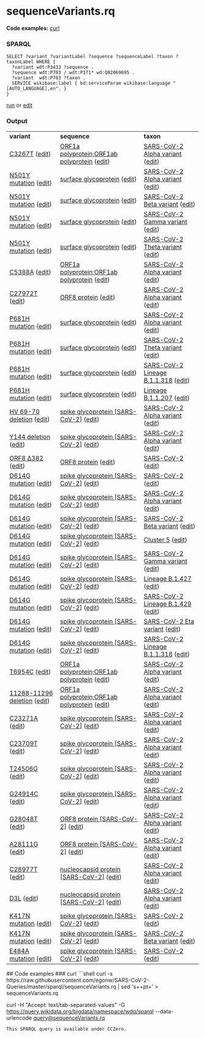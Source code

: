 # sequenceVariants.rq
**Code examples:** [curl](#curl)
### SPARQL
```sparql
SELECT ?variant ?variantLabel ?sequence ?sequenceLabel ?taxon ?taxonLabel WHERE {
  ?variant wdt:P3433 ?sequence .
  ?sequence wdt:P703 / wdt:P171* wd:Q82069695 .
  ?variant  wdt:P703 ?taxon .
  SERVICE wikibase:label { bd:serviceParam wikibase:language "[AUTO_LANGUAGE],en". }
}
```
[run](https://query.wikidata.org/embed.html#SELECT%20%3Fvariant%20%3FvariantLabel%20%3Fsequence%20%3FsequenceLabel%20%3Ftaxon%20%3FtaxonLabel%20WHERE%20%7B%0A%20%20%3Fvariant%20wdt%3AP3433%20%3Fsequence%20.%0A%20%20%3Fsequence%20wdt%3AP703%20%2F%20wdt%3AP171*%20wd%3AQ82069695%20.%0A%20%20%3Fvariant%20%20wdt%3AP703%20%3Ftaxon%20.%0A%20%20SERVICE%20wikibase%3Alabel%20%7B%20bd%3AserviceParam%20wikibase%3Alanguage%20%22%5BAUTO_LANGUAGE%5D%2Cen%22.%20%7D%0A%7D%0A) or [edit](https://query.wikidata.org/#SELECT%20%3Fvariant%20%3FvariantLabel%20%3Fsequence%20%3FsequenceLabel%20%3Ftaxon%20%3FtaxonLabel%20WHERE%20%7B%0A%20%20%3Fvariant%20wdt%3AP3433%20%3Fsequence%20.%0A%20%20%3Fsequence%20wdt%3AP703%20%2F%20wdt%3AP171*%20wd%3AQ82069695%20.%0A%20%20%3Fvariant%20%20wdt%3AP703%20%3Ftaxon%20.%0A%20%20SERVICE%20wikibase%3Alabel%20%7B%20bd%3AserviceParam%20wikibase%3Alanguage%20%22%5BAUTO_LANGUAGE%5D%2Cen%22.%20%7D%0A%7D%0A)


### Output
<table>
  <tr>
    <td><b>variant</b></td>
    <td><b>sequence</b></td>
    <td><b>taxon</b></td>
  </tr>
  <tr>
    <td><a href="https://scholia.toolforge.org/Q104528694">C3267T</a> (<a href="http://www.wikidata.org/entity/Q104528694">edit</a>)</td>
    <td><a href="https://scholia.toolforge.org/Q88088053">ORF1a polyprotein;ORF1ab polyprotein</a> (<a href="http://www.wikidata.org/entity/Q88088053">edit</a>)</td>
    <td><a href="https://scholia.toolforge.org/Q104376647">SARS-CoV-2 Alpha variant</a> (<a href="http://www.wikidata.org/entity/Q104376647">edit</a>)</td>
  </tr>
  <tr>
    <td><a href="https://scholia.toolforge.org/Q104529151">N501Y mutation</a> (<a href="http://www.wikidata.org/entity/Q104529151">edit</a>)</td>
    <td><a href="https://scholia.toolforge.org/Q88000922">surface glycoprotein</a> (<a href="http://www.wikidata.org/entity/Q88000922">edit</a>)</td>
    <td><a href="https://scholia.toolforge.org/Q104376647">SARS-CoV-2 Alpha variant</a> (<a href="http://www.wikidata.org/entity/Q104376647">edit</a>)</td>
  </tr>
  <tr>
    <td><a href="https://scholia.toolforge.org/Q104529151">N501Y mutation</a> (<a href="http://www.wikidata.org/entity/Q104529151">edit</a>)</td>
    <td><a href="https://scholia.toolforge.org/Q88000922">surface glycoprotein</a> (<a href="http://www.wikidata.org/entity/Q88000922">edit</a>)</td>
    <td><a href="https://scholia.toolforge.org/Q104400171">SARS-CoV-2 Beta variant</a> (<a href="http://www.wikidata.org/entity/Q104400171">edit</a>)</td>
  </tr>
  <tr>
    <td><a href="https://scholia.toolforge.org/Q104529151">N501Y mutation</a> (<a href="http://www.wikidata.org/entity/Q104529151">edit</a>)</td>
    <td><a href="https://scholia.toolforge.org/Q88000922">surface glycoprotein</a> (<a href="http://www.wikidata.org/entity/Q88000922">edit</a>)</td>
    <td><a href="https://scholia.toolforge.org/Q104819269">SARS-CoV-2 Gamma variant</a> (<a href="http://www.wikidata.org/entity/Q104819269">edit</a>)</td>
  </tr>
  <tr>
    <td><a href="https://scholia.toolforge.org/Q104529151">N501Y mutation</a> (<a href="http://www.wikidata.org/entity/Q104529151">edit</a>)</td>
    <td><a href="https://scholia.toolforge.org/Q88000922">surface glycoprotein</a> (<a href="http://www.wikidata.org/entity/Q88000922">edit</a>)</td>
    <td><a href="https://scholia.toolforge.org/Q106171157">SARS-CoV-2 Theta variant</a> (<a href="http://www.wikidata.org/entity/Q106171157">edit</a>)</td>
  </tr>
  <tr>
    <td><a href="https://scholia.toolforge.org/Q104530561">C5388A</a> (<a href="http://www.wikidata.org/entity/Q104530561">edit</a>)</td>
    <td><a href="https://scholia.toolforge.org/Q88088053">ORF1a polyprotein;ORF1ab polyprotein</a> (<a href="http://www.wikidata.org/entity/Q88088053">edit</a>)</td>
    <td><a href="https://scholia.toolforge.org/Q104376647">SARS-CoV-2 Alpha variant</a> (<a href="http://www.wikidata.org/entity/Q104376647">edit</a>)</td>
  </tr>
  <tr>
    <td><a href="https://scholia.toolforge.org/Q104530598">C27972T</a> (<a href="http://www.wikidata.org/entity/Q104530598">edit</a>)</td>
    <td><a href="https://scholia.toolforge.org/Q88089552">ORF8 protein</a> (<a href="http://www.wikidata.org/entity/Q88089552">edit</a>)</td>
    <td><a href="https://scholia.toolforge.org/Q104376647">SARS-CoV-2 Alpha variant</a> (<a href="http://www.wikidata.org/entity/Q104376647">edit</a>)</td>
  </tr>
  <tr>
    <td><a href="https://scholia.toolforge.org/Q104530608">P681H mutation</a> (<a href="http://www.wikidata.org/entity/Q104530608">edit</a>)</td>
    <td><a href="https://scholia.toolforge.org/Q88000922">surface glycoprotein</a> (<a href="http://www.wikidata.org/entity/Q88000922">edit</a>)</td>
    <td><a href="https://scholia.toolforge.org/Q104376647">SARS-CoV-2 Alpha variant</a> (<a href="http://www.wikidata.org/entity/Q104376647">edit</a>)</td>
  </tr>
  <tr>
    <td><a href="https://scholia.toolforge.org/Q104530608">P681H mutation</a> (<a href="http://www.wikidata.org/entity/Q104530608">edit</a>)</td>
    <td><a href="https://scholia.toolforge.org/Q88000922">surface glycoprotein</a> (<a href="http://www.wikidata.org/entity/Q88000922">edit</a>)</td>
    <td><a href="https://scholia.toolforge.org/Q106171157">SARS-CoV-2 Theta variant</a> (<a href="http://www.wikidata.org/entity/Q106171157">edit</a>)</td>
  </tr>
  <tr>
    <td><a href="https://scholia.toolforge.org/Q104530608">P681H mutation</a> (<a href="http://www.wikidata.org/entity/Q104530608">edit</a>)</td>
    <td><a href="https://scholia.toolforge.org/Q88000922">surface glycoprotein</a> (<a href="http://www.wikidata.org/entity/Q88000922">edit</a>)</td>
    <td><a href="https://scholia.toolforge.org/Q106171203">SARS-CoV-2 Lineage B.1.1.318</a> (<a href="http://www.wikidata.org/entity/Q106171203">edit</a>)</td>
  </tr>
  <tr>
    <td><a href="https://scholia.toolforge.org/Q104530608">P681H mutation</a> (<a href="http://www.wikidata.org/entity/Q104530608">edit</a>)</td>
    <td><a href="https://scholia.toolforge.org/Q88000922">surface glycoprotein</a> (<a href="http://www.wikidata.org/entity/Q88000922">edit</a>)</td>
    <td><a href="https://scholia.toolforge.org/Q106171219">Lineage B.1.1.207</a> (<a href="http://www.wikidata.org/entity/Q106171219">edit</a>)</td>
  </tr>
  <tr>
    <td><a href="https://scholia.toolforge.org/Q104532779">HV 69-70 deletion</a> (<a href="http://www.wikidata.org/entity/Q104532779">edit</a>)</td>
    <td><a href="https://scholia.toolforge.org/Q87917585">spike glycoprotein [SARS-CoV-2]</a> (<a href="http://www.wikidata.org/entity/Q87917585">edit</a>)</td>
    <td><a href="https://scholia.toolforge.org/Q104376647">SARS-CoV-2 Alpha variant</a> (<a href="http://www.wikidata.org/entity/Q104376647">edit</a>)</td>
  </tr>
  <tr>
    <td><a href="https://scholia.toolforge.org/Q104532877">Y144 deletion</a> (<a href="http://www.wikidata.org/entity/Q104532877">edit</a>)</td>
    <td><a href="https://scholia.toolforge.org/Q87917585">spike glycoprotein [SARS-CoV-2]</a> (<a href="http://www.wikidata.org/entity/Q87917585">edit</a>)</td>
    <td><a href="https://scholia.toolforge.org/Q104376647">SARS-CoV-2 Alpha variant</a> (<a href="http://www.wikidata.org/entity/Q104376647">edit</a>)</td>
  </tr>
  <tr>
    <td><a href="https://scholia.toolforge.org/Q104532904">ORF8 ∆382</a> (<a href="http://www.wikidata.org/entity/Q104532904">edit</a>)</td>
    <td><a href="https://scholia.toolforge.org/Q88089552">ORF8 protein</a> (<a href="http://www.wikidata.org/entity/Q88089552">edit</a>)</td>
    <td><a href="https://scholia.toolforge.org/Q82069695">SARS-CoV-2</a> (<a href="http://www.wikidata.org/entity/Q82069695">edit</a>)</td>
  </tr>
  <tr>
    <td><a href="https://scholia.toolforge.org/Q104535071">D614G mutation</a> (<a href="http://www.wikidata.org/entity/Q104535071">edit</a>)</td>
    <td><a href="https://scholia.toolforge.org/Q87917585">spike glycoprotein [SARS-CoV-2]</a> (<a href="http://www.wikidata.org/entity/Q87917585">edit</a>)</td>
    <td><a href="https://scholia.toolforge.org/Q82069695">SARS-CoV-2</a> (<a href="http://www.wikidata.org/entity/Q82069695">edit</a>)</td>
  </tr>
  <tr>
    <td><a href="https://scholia.toolforge.org/Q104535071">D614G mutation</a> (<a href="http://www.wikidata.org/entity/Q104535071">edit</a>)</td>
    <td><a href="https://scholia.toolforge.org/Q87917585">spike glycoprotein [SARS-CoV-2]</a> (<a href="http://www.wikidata.org/entity/Q87917585">edit</a>)</td>
    <td><a href="https://scholia.toolforge.org/Q104376647">SARS-CoV-2 Alpha variant</a> (<a href="http://www.wikidata.org/entity/Q104376647">edit</a>)</td>
  </tr>
  <tr>
    <td><a href="https://scholia.toolforge.org/Q104535071">D614G mutation</a> (<a href="http://www.wikidata.org/entity/Q104535071">edit</a>)</td>
    <td><a href="https://scholia.toolforge.org/Q87917585">spike glycoprotein [SARS-CoV-2]</a> (<a href="http://www.wikidata.org/entity/Q87917585">edit</a>)</td>
    <td><a href="https://scholia.toolforge.org/Q104400171">SARS-CoV-2 Beta variant</a> (<a href="http://www.wikidata.org/entity/Q104400171">edit</a>)</td>
  </tr>
  <tr>
    <td><a href="https://scholia.toolforge.org/Q104535071">D614G mutation</a> (<a href="http://www.wikidata.org/entity/Q104535071">edit</a>)</td>
    <td><a href="https://scholia.toolforge.org/Q87917585">spike glycoprotein [SARS-CoV-2]</a> (<a href="http://www.wikidata.org/entity/Q87917585">edit</a>)</td>
    <td><a href="https://scholia.toolforge.org/Q104412033">Cluster 5</a> (<a href="http://www.wikidata.org/entity/Q104412033">edit</a>)</td>
  </tr>
  <tr>
    <td><a href="https://scholia.toolforge.org/Q104535071">D614G mutation</a> (<a href="http://www.wikidata.org/entity/Q104535071">edit</a>)</td>
    <td><a href="https://scholia.toolforge.org/Q87917585">spike glycoprotein [SARS-CoV-2]</a> (<a href="http://www.wikidata.org/entity/Q87917585">edit</a>)</td>
    <td><a href="https://scholia.toolforge.org/Q104819269">SARS-CoV-2 Gamma variant</a> (<a href="http://www.wikidata.org/entity/Q104819269">edit</a>)</td>
  </tr>
  <tr>
    <td><a href="https://scholia.toolforge.org/Q104535071">D614G mutation</a> (<a href="http://www.wikidata.org/entity/Q104535071">edit</a>)</td>
    <td><a href="https://scholia.toolforge.org/Q87917585">spike glycoprotein [SARS-CoV-2]</a> (<a href="http://www.wikidata.org/entity/Q87917585">edit</a>)</td>
    <td><a href="https://scholia.toolforge.org/Q106171118">Lineage B.1.427</a> (<a href="http://www.wikidata.org/entity/Q106171118">edit</a>)</td>
  </tr>
  <tr>
    <td><a href="https://scholia.toolforge.org/Q104535071">D614G mutation</a> (<a href="http://www.wikidata.org/entity/Q104535071">edit</a>)</td>
    <td><a href="https://scholia.toolforge.org/Q87917585">spike glycoprotein [SARS-CoV-2]</a> (<a href="http://www.wikidata.org/entity/Q87917585">edit</a>)</td>
    <td><a href="https://scholia.toolforge.org/Q106171144">SARS-CoV-2 Lineage B.1.429</a> (<a href="http://www.wikidata.org/entity/Q106171144">edit</a>)</td>
  </tr>
  <tr>
    <td><a href="https://scholia.toolforge.org/Q104535071">D614G mutation</a> (<a href="http://www.wikidata.org/entity/Q104535071">edit</a>)</td>
    <td><a href="https://scholia.toolforge.org/Q87917585">spike glycoprotein [SARS-CoV-2]</a> (<a href="http://www.wikidata.org/entity/Q87917585">edit</a>)</td>
    <td><a href="https://scholia.toolforge.org/Q106171195">SARS-CoV-2 Eta variant</a> (<a href="http://www.wikidata.org/entity/Q106171195">edit</a>)</td>
  </tr>
  <tr>
    <td><a href="https://scholia.toolforge.org/Q104535071">D614G mutation</a> (<a href="http://www.wikidata.org/entity/Q104535071">edit</a>)</td>
    <td><a href="https://scholia.toolforge.org/Q87917585">spike glycoprotein [SARS-CoV-2]</a> (<a href="http://www.wikidata.org/entity/Q87917585">edit</a>)</td>
    <td><a href="https://scholia.toolforge.org/Q106171203">SARS-CoV-2 Lineage B.1.1.318</a> (<a href="http://www.wikidata.org/entity/Q106171203">edit</a>)</td>
  </tr>
  <tr>
    <td><a href="https://scholia.toolforge.org/Q104628162">T6954C</a> (<a href="http://www.wikidata.org/entity/Q104628162">edit</a>)</td>
    <td><a href="https://scholia.toolforge.org/Q88088053">ORF1a polyprotein;ORF1ab polyprotein</a> (<a href="http://www.wikidata.org/entity/Q88088053">edit</a>)</td>
    <td><a href="https://scholia.toolforge.org/Q104376647">SARS-CoV-2 Alpha variant</a> (<a href="http://www.wikidata.org/entity/Q104376647">edit</a>)</td>
  </tr>
  <tr>
    <td><a href="https://scholia.toolforge.org/Q104628223">11288-11296 deletion</a> (<a href="http://www.wikidata.org/entity/Q104628223">edit</a>)</td>
    <td><a href="https://scholia.toolforge.org/Q88088053">ORF1a polyprotein;ORF1ab polyprotein</a> (<a href="http://www.wikidata.org/entity/Q88088053">edit</a>)</td>
    <td><a href="https://scholia.toolforge.org/Q104376647">SARS-CoV-2 Alpha variant</a> (<a href="http://www.wikidata.org/entity/Q104376647">edit</a>)</td>
  </tr>
  <tr>
    <td><a href="https://scholia.toolforge.org/Q104628256">C23271A</a> (<a href="http://www.wikidata.org/entity/Q104628256">edit</a>)</td>
    <td><a href="https://scholia.toolforge.org/Q87917585">spike glycoprotein [SARS-CoV-2]</a> (<a href="http://www.wikidata.org/entity/Q87917585">edit</a>)</td>
    <td><a href="https://scholia.toolforge.org/Q104376647">SARS-CoV-2 Alpha variant</a> (<a href="http://www.wikidata.org/entity/Q104376647">edit</a>)</td>
  </tr>
  <tr>
    <td><a href="https://scholia.toolforge.org/Q104628268">C23709T</a> (<a href="http://www.wikidata.org/entity/Q104628268">edit</a>)</td>
    <td><a href="https://scholia.toolforge.org/Q87917585">spike glycoprotein [SARS-CoV-2]</a> (<a href="http://www.wikidata.org/entity/Q87917585">edit</a>)</td>
    <td><a href="https://scholia.toolforge.org/Q104376647">SARS-CoV-2 Alpha variant</a> (<a href="http://www.wikidata.org/entity/Q104376647">edit</a>)</td>
  </tr>
  <tr>
    <td><a href="https://scholia.toolforge.org/Q104628271">T24506G</a> (<a href="http://www.wikidata.org/entity/Q104628271">edit</a>)</td>
    <td><a href="https://scholia.toolforge.org/Q87917585">spike glycoprotein [SARS-CoV-2]</a> (<a href="http://www.wikidata.org/entity/Q87917585">edit</a>)</td>
    <td><a href="https://scholia.toolforge.org/Q104376647">SARS-CoV-2 Alpha variant</a> (<a href="http://www.wikidata.org/entity/Q104376647">edit</a>)</td>
  </tr>
  <tr>
    <td><a href="https://scholia.toolforge.org/Q104628278">G24914C</a> (<a href="http://www.wikidata.org/entity/Q104628278">edit</a>)</td>
    <td><a href="https://scholia.toolforge.org/Q87917585">spike glycoprotein [SARS-CoV-2]</a> (<a href="http://www.wikidata.org/entity/Q87917585">edit</a>)</td>
    <td><a href="https://scholia.toolforge.org/Q104376647">SARS-CoV-2 Alpha variant</a> (<a href="http://www.wikidata.org/entity/Q104376647">edit</a>)</td>
  </tr>
  <tr>
    <td><a href="https://scholia.toolforge.org/Q104628287">G28048T</a> (<a href="http://www.wikidata.org/entity/Q104628287">edit</a>)</td>
    <td><a href="https://scholia.toolforge.org/Q88659350">ORF8 protein [SARS-CoV-2]</a> (<a href="http://www.wikidata.org/entity/Q88659350">edit</a>)</td>
    <td><a href="https://scholia.toolforge.org/Q104376647">SARS-CoV-2 Alpha variant</a> (<a href="http://www.wikidata.org/entity/Q104376647">edit</a>)</td>
  </tr>
  <tr>
    <td><a href="https://scholia.toolforge.org/Q104628290">A28111G</a> (<a href="http://www.wikidata.org/entity/Q104628290">edit</a>)</td>
    <td><a href="https://scholia.toolforge.org/Q88659350">ORF8 protein [SARS-CoV-2]</a> (<a href="http://www.wikidata.org/entity/Q88659350">edit</a>)</td>
    <td><a href="https://scholia.toolforge.org/Q104376647">SARS-CoV-2 Alpha variant</a> (<a href="http://www.wikidata.org/entity/Q104376647">edit</a>)</td>
  </tr>
  <tr>
    <td><a href="https://scholia.toolforge.org/Q104628296">C28977T</a> (<a href="http://www.wikidata.org/entity/Q104628296">edit</a>)</td>
    <td><a href="https://scholia.toolforge.org/Q87917584">nucleocapsid protein [SARS-CoV-2]</a> (<a href="http://www.wikidata.org/entity/Q87917584">edit</a>)</td>
    <td><a href="https://scholia.toolforge.org/Q104376647">SARS-CoV-2 Alpha variant</a> (<a href="http://www.wikidata.org/entity/Q104376647">edit</a>)</td>
  </tr>
  <tr>
    <td><a href="https://scholia.toolforge.org/Q104628334">D3L</a> (<a href="http://www.wikidata.org/entity/Q104628334">edit</a>)</td>
    <td><a href="https://scholia.toolforge.org/Q87917584">nucleocapsid protein [SARS-CoV-2]</a> (<a href="http://www.wikidata.org/entity/Q87917584">edit</a>)</td>
    <td><a href="https://scholia.toolforge.org/Q104376647">SARS-CoV-2 Alpha variant</a> (<a href="http://www.wikidata.org/entity/Q104376647">edit</a>)</td>
  </tr>
  <tr>
    <td><a href="https://scholia.toolforge.org/Q106171056">K417N mutation</a> (<a href="http://www.wikidata.org/entity/Q106171056">edit</a>)</td>
    <td><a href="https://scholia.toolforge.org/Q87917585">spike glycoprotein [SARS-CoV-2]</a> (<a href="http://www.wikidata.org/entity/Q87917585">edit</a>)</td>
    <td><a href="https://scholia.toolforge.org/Q82069695">SARS-CoV-2</a> (<a href="http://www.wikidata.org/entity/Q82069695">edit</a>)</td>
  </tr>
  <tr>
    <td><a href="https://scholia.toolforge.org/Q106171056">K417N mutation</a> (<a href="http://www.wikidata.org/entity/Q106171056">edit</a>)</td>
    <td><a href="https://scholia.toolforge.org/Q87917585">spike glycoprotein [SARS-CoV-2]</a> (<a href="http://www.wikidata.org/entity/Q87917585">edit</a>)</td>
    <td><a href="https://scholia.toolforge.org/Q104400171">SARS-CoV-2 Beta variant</a> (<a href="http://www.wikidata.org/entity/Q104400171">edit</a>)</td>
  </tr>
  <tr>
    <td><a href="https://scholia.toolforge.org/Q115280712">E484A mutation</a> (<a href="http://www.wikidata.org/entity/Q115280712">edit</a>)</td>
    <td><a href="https://scholia.toolforge.org/Q87917585">spike glycoprotein [SARS-CoV-2]</a> (<a href="http://www.wikidata.org/entity/Q87917585">edit</a>)</td>
    <td><a href="https://scholia.toolforge.org/Q82069695">SARS-CoV-2</a> (<a href="http://www.wikidata.org/entity/Q82069695">edit</a>)</td>
  </tr>
</table>
## Code examples
### curl
```shell
curl -s https://raw.githubusercontent.com/egonw/SARS-CoV-2-Queries/master/sparql/sequenceVariants.rq | sed 's+<lang/>+pt+' > sequenceVariants.rq

curl -H "Accept: text/tab-separated-values" -G https://query.wikidata.org/bigdata/namespace/wdq/sparql --data-urlencode query@sequenceVariants.rq
```
This SPARQL query is available under CCZero.
